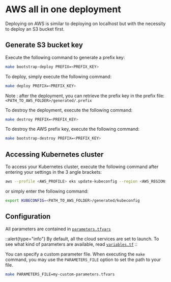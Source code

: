 # AWS all in one deployment

Deploying on AWS is similar to deploying on localhost but with the necessity to deploy an S3 bucket first.

## Generate S3 bucket key
Execute the following command to generate a prefix key:

```bash
make bootstrap-deploy PREFIX=<PREFIX_KEY>
```

To deploy, simply execute the following command:
```bash
make deploy PREFIX=<PREFIX_KEY>
```

Note : after the deployment, you can retrieve the prefix key in the prefix file: `<PATH_TO_AWS_FOLDER>/generated/.prefix`

To destroy the deployment, execute the following command:

```bash
make destroy PREFIX=<PREFIX_KEY>
```

To destroy the AWS prefix key, execute the following command:

```bash
make bootstrap-destroy PREFIX=<PREFIX_KEY>
```

## Accessing Kubernetes cluster

To access your Kubernetes cluster, execute the following command after entering your settings in the 3 angle brackets:

```bash
aws --profile <AWS_PROFILE>​ eks update-kubeconfig --region <AWS_REGION> --name <NAME_AWS_EKS>​
```

or simply enter the following command:

```bash
export KUBECONFIG=<PATH_TO_AWS_FOLDER>/generated/kubeconfig
```

## Configuration

All parameters are contained in [`parameters.tfvars`](https://github.com/aneoconsulting/ArmoniK/blob/main/infrastructure/quick-deploy/aws/all/parameters.tfvars)

::alert{type="info"}
By default, all the cloud services are set to launch. To see what kind of parameters are available, read [`variables.tf`](https://github.com/aneoconsulting/ArmoniK/blob/main/infrastructure/quick-deploy/aws/all/variables.tf)
::

You can specify a custom parameter file. When executing the `make` command, you may use the `PARAMETERS_FILE` option to set the path to your file.

```bash
make PARAMETERS_FILE=my-custom-parameters.tfvars
``` 